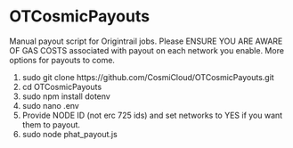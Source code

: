 # OTCosmicPayouts
Manual payout script for Origintrail jobs. Please ENSURE YOU ARE AWARE OF GAS COSTS associated with payout on each network you enable. More options for payouts to come.
<ol>
<li>sudo git clone https://github.com/CosmiCloud/OTCosmicPayouts.git</li>
<li>cd OTCosmicPayouts</li>
<li>sudo npm install dotenv</li>
<li>sudo nano .env</li>
<li>Provide NODE ID (not erc 725 ids) and set networks to YES if you want them to payout.</li>
<li>sudo node phat_payout.js</li>
</ol>
